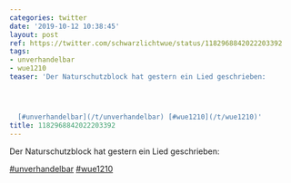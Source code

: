 ```yaml
---
categories: twitter
date: '2019-10-12 10:38:45'
layout: post
ref: https://twitter.com/schwarzlichtwue/status/1182968842022203392
tags:
- unverhandelbar
- wue1210
teaser: 'Der Naturschutzblock hat gestern ein Lied geschrieben:




  [#unverhandelbar](/t/unverhandelbar) [#wue1210](/t/wue1210)'
title: 1182968842022203392
---
```

Der Naturschutzblock hat gestern ein Lied geschrieben:



[#unverhandelbar](/t/unverhandelbar) [#wue1210](/t/wue1210)